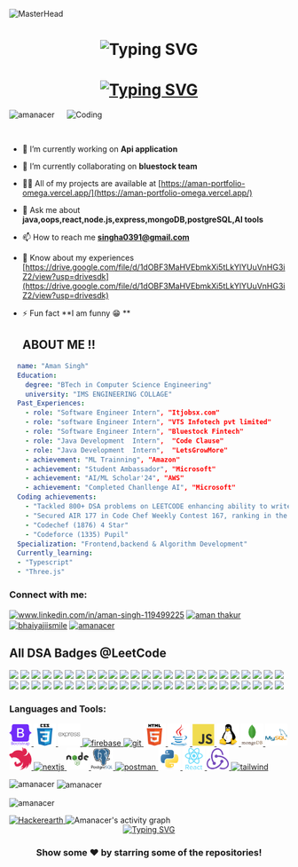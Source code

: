 ![MasterHead](https://firebasestorage.googleapis.com/v0/b/flexi-coding.appspot.com/o/dempgi7-520f8d5f-63d4-4453-8822-dbc149ae27f8.gif?alt=media&token=91c0c7b2-93c3-4029-b011-1a8703c5730d)
<h1 align="center">
<img src="https://readme-typing-svg.herokuapp.com?font=Sedan+SC&weight=500&duration=5000&pause=700&color=02F769&background=15151500&center=true&vCenter=true&random=false&width=435&lines=Hello!+I'm+Aman+Singh;Aspiring+Software+Engineer;%26+a+AI/ML+enthusiast+" alt="Typing SVG"/>  </h1>

  <h1 align="center"><a href="https://git.io/typing-svg">
  <a align="center" href="https://github.com/Amanacer"><img src="https://readme-typing-svg.demolab.com?font=Fira+Code&pause=1000&width=435&lines=Problem+solver.+Tech+enthusiast." alt="Typing SVG" /></a></h1>
    
<img align="right" alt="Coding" width="400" src="https://cdn.dribbble.com/users/1162077/screenshots/3848914/programmer.gif">

<p align="left"> <img src="https://komarev.com/ghpvc/?username=amanacer&label=Profile%20views&color=0e75b6&style=flat" alt="amanacer" /> </p>

<p align="left"> <a href="https://twitter.com/" target="blank"><img src="https://img.shields.io/twitter/follow/?logo=twitter&style=for-the-badge" alt="" /></a> </p>

- 🔭 I’m currently working on **Api application**

- 👯 I’m currently  collaborating on **bluestock team**

- 👨‍💻 All of my projects are available at [https://aman-portfolio-omega.vercel.app/](https://aman-portfolio-omega.vercel.app/)

- 💬 Ask me about **java,oops,react,node.js,express,mongoDB,postgreSQL,AI tools**

- 📫 How to reach me **singha0391@gmail.com**

- 📄 Know about my experiences [https://drive.google.com/file/d/1dOBF3MaHVEbmkXi5tLkYlYUuVnHG3iZ2/view?usp=drivesdk](https://drive.google.com/file/d/1dOBF3MaHVEbmkXi5tLkYlYUuVnHG3iZ2/view?usp=drivesdk)

- ⚡ Fun fact  **I am funny 😁 **
  ## ABOUT ME !! 

```yaml
  name: "Aman Singh"
  Education:
    degree: "BTech in Computer Science Engineering"
    university: "IMS ENGINEERING COLLAGE"
  Past_Experiences:
    - role: "Software Engineer Intern", "Itjobsx.com"
    - role: "software Engineer Intern", "VTS Infotech pvt limited"
    - role: "Software Engineer Intern", "Bluestock Fintech"
    - role: "Java Development  Intern",  "Code Clause"
    - role: "Java Development  Intern",  "LetsGrowMore"
    - achievement: "ML Trainning", "Amazon"
    - achievement: "Student Ambassador", "Microsoft"
    - achievement: "AI/ML Scholar'24", "AWS"
    - achievement: "Completed Chanllenge AI", "Microsoft"
  Coding achievements:
    - "Tackled 800+ DSA problems on LEETCODE enhancing ability to write efficient code. "
    - "Secured AIR 177 in Code Chef Weekly Contest 167, ranking in the top 1% among 24,000 participants."
    - "Codechef (1876) 4 Star"
    - "Codeforce (1335) Pupil"
  Specialization: "Frontend,backend & Algorithm Development"
  Currently_learning:
  - "Typescript"
  - "Three.js"
```
<h3 align="left">Connect with me:</h3>
<p align="left">
<a href="https://www.linkedin.com/in/aman-singh-119499225/" target="blank"><img align="center" src="https://raw.githubusercontent.com/rahuldkjain/github-profile-readme-generator/master/src/images/icons/Social/linked-in-alt.svg" alt="www.linkedin.com/in/aman-singh-119499225" height="30" width="40" /></a>
<a href="https://fb.com/aman thakur" target="blank"><img align="center" src="https://raw.githubusercontent.com/rahuldkjain/github-profile-readme-generator/master/src/images/icons/Social/facebook.svg" alt="aman thakur" height="30" width="40" /></a>
<a href="https://www.instagram.com/bhaiiya_ji_smile/?igsh=ZzRzOG1keGhzdzky" target="blank"><img align="center" src="https://raw.githubusercontent.com/rahuldkjain/github-profile-readme-generator/master/src/images/icons/Social/instagram.svg" alt="bhaiyajiismile" height="30" width="40" /></a>
<a href="https://www.leetcode.com/amanakash" target="blank"><img align="center" src="https://raw.githubusercontent.com/rahuldkjain/github-profile-readme-generator/master/src/images/icons/Social/leet-code.svg" alt="amanacer" height="30" width="40" /></a>
</p>


## All DSA Badges @LeetCode

<img src="https://assets.leetcode.com/static_assets/others/Knight.gif" width="40px"></img>
<img src="https://assets.leetcode.com/static_assets/marketing/2024-100-new.gif" width="40px"></img>
<img src="https://assets.leetcode.com/static_assets/marketing/2024-50.gif" width="40px"></img>
<img src="https://assets.leetcode.com/static_assets/marketing/2023.gif" width="40px"></img>
<img src="https://assets.leetcode.com/static_assets/marketing/2023-50.gif" width="40px"></img>
<img src="https://assets.leetcode.com/static_assets/marketing/2023-100.gif" width="40px"></img>
<img src="https://assets.leetcode.com/static_assets/public/images/badges/2022/gif/2022-annual.gif" width="40px"></img>
<img src="https://assets.leetcode.com/static_assets/public/images/badges/2024/gif/2024-09.gif" width="40px"></img>
<img src="https://assets.leetcode.com/static_assets/public/images/badges/2024/gif/2024-08.gif" width="40px"></img>
<img src="https://assets.leetcode.com/static_assets/public/images/badges/2024/gif/2024-07.gif" width="40px"></img>
<img src="https://assets.leetcode.com/static_assets/public/images/badges/2024/gif/2024-06.gif" width="40px"></img>
<img src="https://assets.leetcode.com/static_assets/public/images/badges/2024/gif/2024-05.gif" width="40px"></img>
<img src="https://assets.leetcode.com/static_assets/public/images/badges/2024/gif/2024-04.gif" width="40px"></img>
<img src="https://assets.leetcode.com/static_assets/public/images/badges/2024/gif/2024-03.gif" width="40px"></img>
<img src="https://assets.leetcode.com/static_assets/public/images/badges/2024/gif/2024-02.gif" width="40px"></img>
<img src="https://assets.leetcode.com/static_assets/public/images/badges/2024/gif/2024-01.gif" width="40px"></img>
<img src="https://assets.leetcode.com/static_assets/public/images/badges/2023/gif/2023-12.gif" width="40px"></img>
<img src="https://assets.leetcode.com/static_assets/public/images/badges/2023/gif/2023-11.gif" width="40px"></img>
<img src="https://assets.leetcode.com/static_assets/public/images/badges/2023/gif/2023-10.gif" width="40px"></img>
<img src="https://assets.leetcode.com/static_assets/public/images/badges/2023/gif/2023-09.gif" width="40px"></img>
<img src="https://assets.leetcode.com/static_assets/public/images/badges/2023/gif/2023-08.gif" width="40px"></img>
<img src="https://assets.leetcode.com/static_assets/public/images/badges/2023/gif/2023-07.gif" width="40px"></img>
<img src="https://assets.leetcode.com/static_assets/public/images/badges/2023/gif/2023-06.gif" width="40px"></img>
<img src="https://assets.leetcode.com/static_assets/public/images/badges/2023/gif/2023-05.gif" width="40px"></img>
<img src="https://assets.leetcode.com/static_assets/public/images/badges/2023/gif/2023-04.gif" width="40px"></img>
<img src="https://assets.leetcode.com/static_assets/public/images/badges/2023/gif/2023-03.gif" width="40px"></img>
<img src="https://assets.leetcode.com/static_assets/public/images/badges/2023/gif/2023-02.gif" width="40px"></img>
<img src="https://assets.leetcode.com/static_assets/public/images/badges/2023/gif/2023-01.gif" width="40px"></img>
<img src="https://assets.leetcode.com/static_assets/public/images/badges/2022/gif/2022-12.gif" width="40px"></img>
<img src="https://assets.leetcode.com/static_assets/public/images/badges/2022/gif/2022-11.gif" width="40px"></img>
<img src="https://assets.leetcode.com/static_assets/public/images/badges/2022/gif/2022-10.gif" width="40px"></img>
<img src="https://assets.leetcode.com/static_assets/public/images/badges/2022/gif/2022-09.gif" width="40px"></img>
<img src="https://assets.leetcode.com/static_assets/public/images/badges/2022/gif/2022-08.gif" width="40px"></img>
<img src="https://assets.leetcode.com/static_assets/public/images/badges/2022/gif/2022-07.gif" width="40px"></img>
<img src="https://assets.leetcode.com/static_assets/public/images/badges/2022/gif/2022-06.gif" width="40px"></img>
<img src="https://assets.leetcode.com/static_assets/public/images/badges/2022/gif/2022-05.gif" width="40px"></img>
<img src="https://assets.leetcode.com/static_assets/public/images/badges/2022/gif/2022-04.gif" width="40px"></img>
<img src="https://assets.leetcode.com/static_assets/public/images/badges/2022/gif/2022-03.gif" width="40px"></img>
<img src="https://assets.leetcode.com/static_assets/public/images/badges/2022/gif/2022-02.gif" width="40px"></img>
<img src="https://assets.leetcode.com/static_assets/others/LeetCode_75.gif" width="40px"></img>
<img src="https://assets.leetcode.com/static_assets/others/LC-75.gif" width="40px"></img>
<img src="https://assets.leetcode.com/static_assets/others/%E5%85%A5%E9%97%A8.gif" width="40px"></img>
<img src="https://assets.leetcode.com/static_assets/others/DS_II.png" width="40px"></img>
<img src="https://assets.leetcode.com/static_assets/others/%E7%BC%96%E7%A8%8B%E8%83%BD%E5%8A%9B_%E5%9F%BA%E7%A1%80.gif" width="40px"></img>
<img src="https://assets.leetcode.com/static_assets/others/%E4%BA%8C%E5%88%86%E6%9F%A5%E6%89%BE_%E5%85%A5%E9%97%A8.gif" width="40px"></img>
<img src="https://assets.leetcode.com/static_assets/others/%E7%BC%96%E7%A8%8B%E8%83%BD%E5%8A%9B_%E5%85%A5%E9%97%A8.gif" width="40px"></img>
<img src="https://assets.leetcode.com/static_assets/others/algorithm_II.png" width="40px"></img>
<img src="https://assets.leetcode.com/static_assets/others/DP_I.png" width="40px"></img>
<img src="https://assets.leetcode.com/static_assets/others/DS_I.png" width="40px"></img>
<img src="https://assets.leetcode.com/static_assets/others/algorithm_I.png" width="40px"></img>

<h3 align="left">Languages and Tools:</h3>
<p align="left"> <a href="https://getbootstrap.com" target="_blank" rel="noreferrer"> <img src="https://raw.githubusercontent.com/devicons/devicon/master/icons/bootstrap/bootstrap-plain-wordmark.svg" alt="bootstrap" width="40" height="40"/> </a> <a href="https://www.w3schools.com/css/" target="_blank" rel="noreferrer"> <img src="https://raw.githubusercontent.com/devicons/devicon/master/icons/css3/css3-original-wordmark.svg" alt="css3" width="40" height="40"/> </a> <a href="https://expressjs.com" target="_blank" rel="noreferrer"> <img src="https://raw.githubusercontent.com/devicons/devicon/master/icons/express/express-original-wordmark.svg" alt="express" width="40" height="40"/> </a> <a href="https://firebase.google.com/" target="_blank" rel="noreferrer"> <img src="https://www.vectorlogo.zone/logos/firebase/firebase-icon.svg" alt="firebase" width="40" height="40"/> </a> <a href="https://git-scm.com/" target="_blank" rel="noreferrer"> <img src="https://www.vectorlogo.zone/logos/git-scm/git-scm-icon.svg" alt="git" width="40" height="40"/> </a> <a href="https://www.w3.org/html/" target="_blank" rel="noreferrer"> <img src="https://raw.githubusercontent.com/devicons/devicon/master/icons/html5/html5-original-wordmark.svg" alt="html5" width="40" height="40"/> </a> <a href="https://www.java.com" target="_blank" rel="noreferrer"> <img src="https://raw.githubusercontent.com/devicons/devicon/master/icons/java/java-original.svg" alt="java" width="40" height="40"/> </a> <a href="https://developer.mozilla.org/en-US/docs/Web/JavaScript" target="_blank" rel="noreferrer"> <img src="https://raw.githubusercontent.com/devicons/devicon/master/icons/javascript/javascript-original.svg" alt="javascript" width="40" height="40"/> </a> <a href="https://www.linux.org/" target="_blank" rel="noreferrer"> <img src="https://raw.githubusercontent.com/devicons/devicon/master/icons/linux/linux-original.svg" alt="linux" width="40" height="40"/> </a> <a href="https://www.mongodb.com/" target="_blank" rel="noreferrer"> <img src="https://raw.githubusercontent.com/devicons/devicon/master/icons/mongodb/mongodb-original-wordmark.svg" alt="mongodb" width="40" height="40"/> </a> <a href="https://www.mysql.com/" target="_blank" rel="noreferrer"> <img src="https://raw.githubusercontent.com/devicons/devicon/master/icons/mysql/mysql-original-wordmark.svg" alt="mysql" width="40" height="40"/> </a> <a href="https://nestjs.com/" target="_blank" rel="noreferrer"> <img src="https://raw.githubusercontent.com/devicons/devicon/master/icons/nestjs/nestjs-plain.svg" alt="nestjs" width="40" height="40"/> </a> <a href="https://nextjs.org/" target="_blank" rel="noreferrer"> <img src="https://cdn.worldvectorlogo.com/logos/nextjs-2.svg" alt="nextjs" width="40" height="40"/> </a> <a href="https://nodejs.org" target="_blank" rel="noreferrer"> <img src="https://raw.githubusercontent.com/devicons/devicon/master/icons/nodejs/nodejs-original-wordmark.svg" alt="nodejs" width="40" height="40"/> </a> <a href="https://www.postgresql.org" target="_blank" rel="noreferrer"> <img src="https://raw.githubusercontent.com/devicons/devicon/master/icons/postgresql/postgresql-original-wordmark.svg" alt="postgresql" width="40" height="40"/> </a> <a href="https://postman.com" target="_blank" rel="noreferrer"> <img src="https://www.vectorlogo.zone/logos/getpostman/getpostman-icon.svg" alt="postman" width="40" height="40"/> </a> <a href="https://www.python.org" target="_blank" rel="noreferrer"> <img src="https://raw.githubusercontent.com/devicons/devicon/master/icons/python/python-original.svg" alt="python" width="40" height="40"/> </a> <a href="https://reactjs.org/" target="_blank" rel="noreferrer"> <img src="https://raw.githubusercontent.com/devicons/devicon/master/icons/react/react-original-wordmark.svg" alt="react" width="40" height="40"/> </a> <a href="https://redux.js.org" target="_blank" rel="noreferrer"> <img src="https://raw.githubusercontent.com/devicons/devicon/master/icons/redux/redux-original.svg" alt="redux" width="40" height="40"/> </a> <a href="https://tailwindcss.com/" target="_blank" rel="noreferrer"> <img src="https://www.vectorlogo.zone/logos/tailwindcss/tailwindcss-icon.svg" alt="tailwind" width="40" height="40"/> </a> </p>

<p><img align="left" src="https://github-readme-stats.vercel.app/api/top-langs?username=amanacer&show_icons=true&locale=en&layout=compact&theme=react-dark" alt="amanacer" /></p>

<p>&nbsp;<img align="center" src="https://github-readme-stats.vercel.app/api?username=amanacer&show_icons=true&locale=en" alt="amanacer" /></p>

<p><img align="center" src="https://github-readme-streak-stats.herokuapp.com/?user=amanacer&show_icons=true&locale=en&layout=compact" alt="amanacer" /></p>


<a href="https://github.com/Amanacer" rel="nofollow">
    <img src="https://github.com/MAZHARMIK/Interview_DS_Algo/blob/master/github-user-contribution.svg" alt="Hackerearth" data-canonical-src="https://github.com/MAZHARMIK/Interview_DS_Algo/blob/master/github-user-contribution.svg" style="max-width:100%;">
</a>
<img alt="Amanacer's activity graph" src="https://github-readme-activity-graph.vercel.app/graph?username=Amanacer&theme=react-dark" />
<div align="center">
   <a href="https://git.io/typing-svg">
      <img src="https://readme-typing-svg.demolab.com?font=Sedan+SC&weight=500&size=30&pause=1000&color=F63024&background=6883FF00&center=true&vCenter=true&random=false&width=435&lines=Thanks+For+Visiting+!" alt="Typing SVG" />
   </a>
  <h3>Show some ❤️ by starring some of the repositories!</h3>
